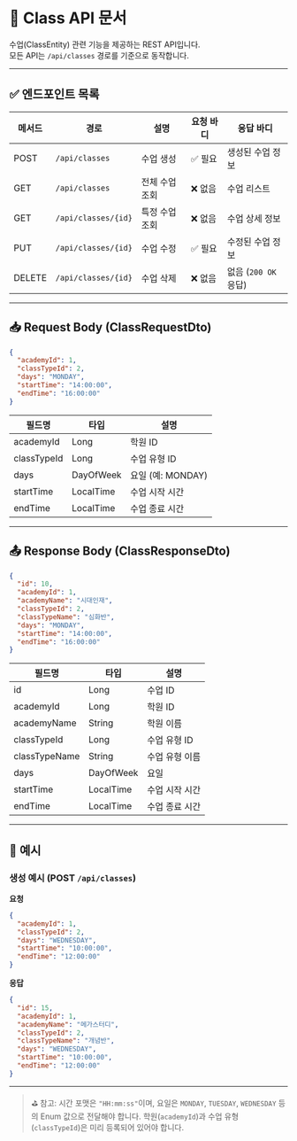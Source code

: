 # 🏫 Class API 문서

수업(ClassEntity) 관련 기능을 제공하는 REST API입니다.  
모든 API는 `/api/classes` 경로를 기준으로 동작합니다.

---

## ✅ 엔드포인트 목록

| 메서드 | 경로              | 설명               | 요청 바디         | 응답 바디            |
|--------|-------------------|--------------------|--------------------|-----------------------|
| POST   | `/api/classes`    | 수업 생성           | ✅ 필요             | 생성된 수업 정보       |
| GET    | `/api/classes`    | 전체 수업 조회      | ❌ 없음             | 수업 리스트            |
| GET    | `/api/classes/{id}`| 특정 수업 조회      | ❌ 없음             | 수업 상세 정보         |
| PUT    | `/api/classes/{id}`| 수업 수정           | ✅ 필요             | 수정된 수업 정보       |
| DELETE | `/api/classes/{id}`| 수업 삭제           | ❌ 없음             | 없음 (`200 OK` 응답)   |

---

## 📥 Request Body (ClassRequestDto)

```json
{
  "academyId": 1,
  "classTypeId": 2,
  "days": "MONDAY",
  "startTime": "14:00:00",
  "endTime": "16:00:00"
}
````

| 필드명         | 타입        | 설명             |
| ----------- | --------- | -------------- |
| academyId   | Long      | 학원 ID          |
| classTypeId | Long      | 수업 유형 ID       |
| days        | DayOfWeek | 요일 (예: MONDAY) |
| startTime   | LocalTime | 수업 시작 시간       |
| endTime     | LocalTime | 수업 종료 시간       |

---

## 📤 Response Body (ClassResponseDto)

```json
{
  "id": 10,
  "academyId": 1,
  "academyName": "시대인재",
  "classTypeId": 2,
  "classTypeName": "심화반",
  "days": "MONDAY",
  "startTime": "14:00:00",
  "endTime": "16:00:00"
}
```

| 필드명           | 타입        | 설명       |
| ------------- | --------- | -------- |
| id            | Long      | 수업 ID    |
| academyId     | Long      | 학원 ID    |
| academyName   | String    | 학원 이름    |
| classTypeId   | Long      | 수업 유형 ID |
| classTypeName | String    | 수업 유형 이름 |
| days          | DayOfWeek | 요일       |
| startTime     | LocalTime | 수업 시작 시간 |
| endTime       | LocalTime | 수업 종료 시간 |

---

## 📌 예시

### 생성 예시 (POST `/api/classes`)

**요청**

```json
{
  "academyId": 1,
  "classTypeId": 2,
  "days": "WEDNESDAY",
  "startTime": "10:00:00",
  "endTime": "12:00:00"
}
```

**응답**

```json
{
  "id": 15,
  "academyId": 1,
  "academyName": "메가스터디",
  "classTypeId": 2,
  "classTypeName": "개념반",
  "days": "WEDNESDAY",
  "startTime": "10:00:00",
  "endTime": "12:00:00"
}
```

---

> ⛳ 참고: 시간 포맷은 `"HH:mm:ss"`이며, 요일은 `MONDAY`, `TUESDAY`, `WEDNESDAY` 등의 Enum 값으로 전달해야 합니다.
> 학원(`academyId`)과 수업 유형(`classTypeId`)은 미리 등록되어 있어야 합니다.

